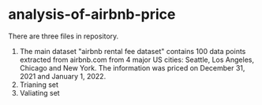 # analysis-of-airbnb-price

There are three files in repository. 

1. The main dataset  "airbnb rental fee dataset" contains 100 data points extracted from airbnb.com from 4 major US cities: Seattle, Los Angeles, Chicago and New York. The information was priced on December 31, 2021 and January 1, 2022. 
2. Trianing set
3. Valiating set

